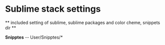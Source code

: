 # Sublime stack settings

** included setting of sublime, sublime packages and color cheme, snippets dir **

**Snipptes** -- User/Snipptes/*
